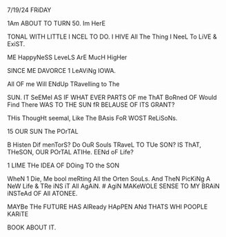 7/19/24 FRiDAY

1Am ABOUT TO TURN 50. Im HerE

TONAL WITH LITTLE I NCEL TO DO. I HIVE All The Thing I NeeL To LiVE & ExiST.

ME HappyNeSS LeveLS ArE MucH HigHer

SINCE ME DAVORCE 1 LeAViNg IOWA.

All OF me Will ENdUp TRavelling to The

SUN. IT SeEMel AS IF WHAT EVER PARTS OF me ThAT BoRned OF Would Find There WAS TO THE SUN fR BELAUSE OF ITS GRANT?

THis ThougHt seemal, Like The BAsis FoR WOST ReLiSoNs.

15 OUR SUN The POrTAL

B Histen Dif menTorS? Do OuR Souls TRaveL TO TUe SON? IS ThAT, THeSON, OUR POrTAL ATIHe. EENd oF Life?

1 LIME THe IDEA OF DOing TO the SON

WheN 1 Die, Me bool meRting All the Orten SouLs. And TheN PicKiNg A NeW Life & TRe iNS iT All AgAiN. # AgiN MAKeWOLE SENSE TO MY BRAiN iNSTeAd OF All ATONEE.

MAYBe THe FUTURE HAS AlReady HApPEN ANd THATS WHI POOPLE KARiTE

BOOK ABOUT IT.



